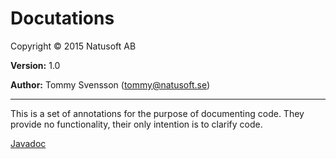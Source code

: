 # Docutations

Copyright © 2015 Natusoft AB

__Version:__ 1.0

__Author:__ Tommy Svensson (tommy@natusoft.se)

---

This is a set of annotations for the purpose of documenting code. They provide no functionality, their only 
intention is to clarify code.

[Javadoc](http://apidoc.natusoft.se/Docutations/)
